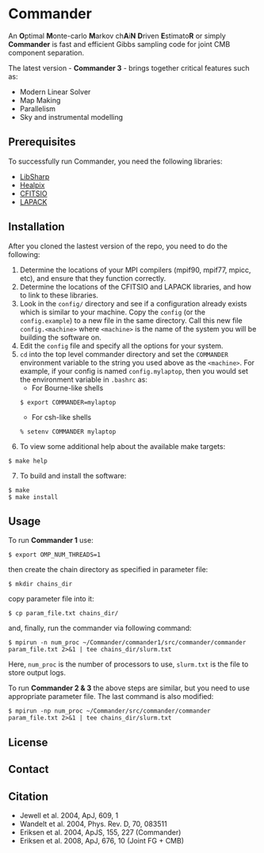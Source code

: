 # Commander

An **O**ptimal **M**onte-carlo **M**arkov ch**A**i**N** **D**riven **E**stimato**R** or simply **Commander** is fast and efficient Gibbs sampling code for joint CMB component separation.

The latest version - **Commander 3** - brings together critical features such as:

- Modern Linear Solver
- Map Making
- Parallelism
- Sky and instrumental modelling

## Prerequisites

To successfully run Commander, you need the following libraries:

- [LibSharp](https://github.com/Libsharp/libsharp)
- [Healpix](https://healpix.sourceforge.io/)
- [CFITSIO](https://heasarc.gsfc.nasa.gov/fitsio/)
- [LAPACK](http://www.netlib.org/lapack/)

## Installation

After you cloned the lastest version of the repo, you need to do the following:

1. Determine the locations of your MPI compilers (mpif90, mpif77, mpicc, etc), and ensure that they function correctly.
2. Determine the locations of the CFITSIO and LAPACK libraries, and how to link to these libraries.
3. Look in the `config/` directory and see if a configuration already exists which is similar to your machine.  Copy the `config` (or the `config.example`) to a new file in the same directory.  Call this new file `config.<machine>` where `<machine>` is the name of the system you will be building the software on.
4. Edit the `config` file and specify all the options for your system.
5. `cd` into the top level commander directory and set the `COMMANDER` environment variable to the string you used above as the `<machine>`.  For example, if your config is named `config.mylaptop`, then you would set the environment variable in `.bashrc` as:
    - For Bourne-like shells
    ```
    $ export COMMANDER=mylaptop
    ```
    - For csh-like shells 
    ```
    % setenv COMMANDER mylaptop
    ```
6. To view some additional help about the available make targets:
```
$ make help
```
7. To build and install the software:
```
$ make
$ make install
```

## Usage

To run **Commander 1** use:
```
$ export OMP_NUM_THREADS=1
```
then create the chain directory as specified in parameter file:
```
$ mkdir chains_dir
```
copy parameter file into it:
```
$ cp param_file.txt chains_dir/ 
```
and, finally, run the commander via following command:
```
$ mpirun -n num_proc ~/Commander/commander1/src/commander/commander param_file.txt 2>&1 | tee chains_dir/slurm.txt
```
Here, `num_proc` is the number of processors to use, `slurm.txt` is the file to store output logs.

To run **Commander 2 & 3** the above steps are similar, but you need to use appropriate parameter file. The last command is also modified:
```
$ mpirun -np num_proc ~/Commander/src/commander/commander param_file.txt 2>&1 | tee chains_dir/slurm.txt
```

## License


## Contact


## Citation

- Jewell et al. 2004, ApJ, 609, 1                            
- Wandelt et al. 2004, Phys. Rev. D, 70, 083511
- Eriksen et al. 2004, ApJS, 155, 227 (Commander)
- Eriksen et al. 2008, ApJ, 676, 10  (Joint FG + CMB) 

